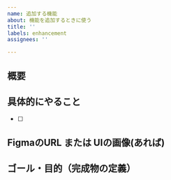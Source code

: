 ```yaml
---
name: 追加する機能
about: 機能を追加するときに使う
title: ''
labels: enhancement
assignees: ''

---
```


## 概要


## 具体的にやること

- [ ] 

## FigmaのURL または UIの画像(あれば)

## ゴール・目的（完成物の定義）
